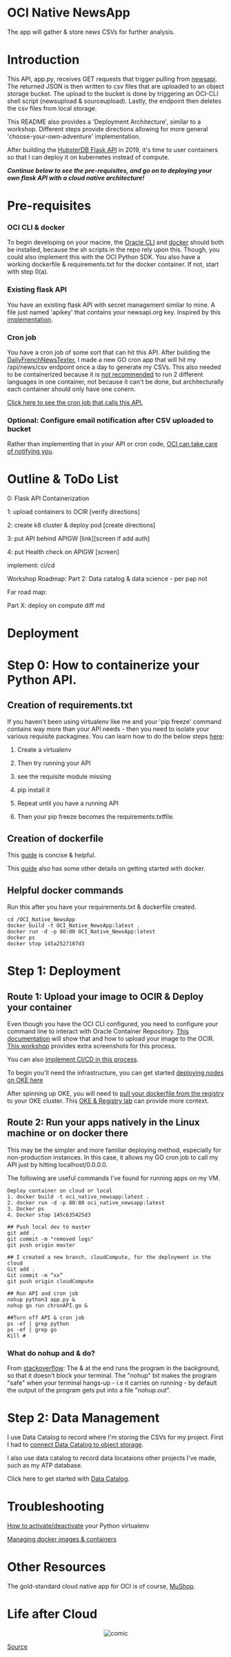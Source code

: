 # OCI Native NewsApp
The app will gather &amp; store news CSVs for further analysis.

# Introduction

This API, app.py, receives GET requests that trigger pulling from [newsapi](https://newsapi.org/). The returned JSON is then written to csv files that are uploaded to an object storage bucket. The upload to the bucket is done by triggering an OCI-CLI shell script (newsupload & sourceupload). Lastly, the endpoint then deletes the csv files from local storage. 

This README also provides a 'Deployment Architecture', similar to a workshop. Different steps provide directions allowing for more general 'choose-your-own-adventure' implementation.

After building the [HubsterDB Flask API](https://github.com/GaryHostt/HubsterDatabase) in 2019, it's time to user containers so that I can deploy it on kubernetes instead of compute. 

***Continue below to see the pre-requisites, and go on to deploying your own flask API with a cloud native architecture!***

# Pre-requisites

### OCI CLI & docker
To begin developing on your macine, the [Oracle CLI](https://docs.cloud.oracle.com/en-us/iaas/Content/API/SDKDocs/cliinstall.htm) and [docker](https://docs.docker.com/install/) should both be installed, because the sh scripts in the repo rely upon this. Though, you could also implement this with the OCI Python SDK. You also have a working dockerfile & requirements.txt for the docker container. If not, start with step 0(a). 

### Existing flask API
You have an existing flask API with secret management similar to mine. A file just named 'apikey' that contains your newsapi.org key. Inspired by this [implementation](https://github.com/dylburger/reading-api-key-from-file/blob/master/Keeping%20API%20Keys%20Secret.ipynb). 

### Cron job
You have a cron job of some sort that can hit this API. After building the [DailyFrenchNewsTexter](https://github.com/GaryHostt/DailyNewsText), I made a new GO cron app that will hit my /api/news/csv endpoint once a day to generate my CSVs. This also needed to be containerized because it is [not recommended](https://docs.docker.com/develop/develop-images/dockerfile_best-practices/#each-container-should-have-only-one-concern) to run 2 different languages in one container, not because it can't be done, but architecturally each container should only have one conern.

[Click here to see the cron job that calls this API.](https://github.com/GaryHostt/GoChronCall)

### Optional: Configure email notification after CSV uploaded to bucket

Rather than implementing that in your API or cron code, [OCI can take care of notifying you](https://github.com/GaryHostt/OCI_DevOps/blob/master/Lab100.md).

# Outline & ToDo List

0: Flask API Containerization

1: upload containers to OCIR [verify directions]

2: create k8 cluster & deploy pod [create directions]

3: put API behind APIGW [link][screen if add auth]

4: put Health check on APIGW [screen]

implement:
ci/cd

Workshop Roadmap:
Part 2: Data catalog & data science - per pap not

Far road map:

Part X: deploy on compute
diff md

# Deployment

# Step 0: How to containerize your Python API.

## Creation of requirements.txt

If you haven't been using virtualenv like me and your 'pip freeze' command contains way more than your API needs - then you need to isolate your various requisite packagines. You can learn how to do the below steps [here](https://medium.com/python-pandemonium/better-python-dependency-and-package-management-b5d8ea29dff1):

1. Create a virtualenv 

2. Then try running your API 

3. see the requisite module missing

4. pip install it 

5. Repeat until you have a running API 

6. Then your pip freeze becomes the requirements.txtfile.

## Creation of dockerfile

This [guide](https://runnable.com/docker/python/dockerize-your-flask-application) is concise & helpful. 

This [guide](https://medium.com/@doedotdev/docker-flask-a-simple-tutorial-bbcb2f4110b5) also has some other details on getting started with docker.

## Helpful docker commands

Run this after you have your requirements.txt & dockerfile created.
```
cd /OCI_Native_NewsApp
docker build -t OCI_Native_NewsApp:latest .
docker run -d -p 80:80 OCI_Native_NewsApp:latest
docker ps
docker stop 145a2527107d3
```
# Step 1: Deployment 

## Route 1: Upload your image to OCIR & Deploy your container 

Even though you have the OCI CLI configured, you need to configure your command line to interact with Oracle Container Repository. [This documentation](https://docs.cloud.oracle.com/en-us/iaas/Content/Registry/Tasks/registrypushingimagesusingthedockercli.htm) will show that and how to upload your image to the OCIR. [This workshop](https://www.oracle.com/webfolder/technetwork/tutorials/obe/oci/registry/index.html) provides extra screenshots for this process.

You can also [implement CI/CD in this process](https://blogs.oracle.com/shay/automating-cicd-for-docker-with-oracle-cloud-infrastructure-registry-and-developer-cloud-service).

To begin you'll need the infrastructure, you can get started [deploying nodes on OKE here](https://github.com/GaryHostt/OCI_DevOps/blob/master/Lab400.md)

After spinning up OKE, you will need to [pull your dockerfile from the registry](https://docs.cloud.oracle.com/en-us/iaas/Content/ContEng/Tasks/contengpullingimagesfromocir.htm?tocpath=Services%7CContainer%20Engine%7C_____12) to your OKE cluster. This [OKE & Registry lab](https://www.oracle.com/webfolder/technetwork/tutorials/obe/oci/oke-and-registry/index.html) can provide more context.

## Route 2: Run your apps natively in the Linux machine or on docker there

This may be the simpler and more familiar deploying method, especially for non-production instances. In this case, it allows my GO cron job to call my API just by hitting localhost/0.0.0.0. 

The following are useful commands I've found for running apps on my VM.

```
Deploy container on cloud or local
1. docker build -t oci_native_newsapp:latest .
2. docker run -d -p 80:80 oci_native_newsapp:latest
3. Docker ps
4. Docker stop 145c635425d3

## Push local dev to master
git add .
git commit -m "removed logs"
git push origin master

## I created a new branch, cloudCompute, for the deployment in the cloud
Git add .
Git commit -m “xx”
git push origin cloudCompute

## Run API and cron job
nohup python3 app.py &
nohup go run chronAPI.go &

##Turn off API & cron job
ps -ef | grep python
ps -ef | grep go
Kill #
```

### What do nohup and & do? 

From [stackoverflow](
https://stackoverflow.com/questions/12486691/how-do-i-get-my-golang-web-server-to-run-in-the-background/):
The & at the end runs the program in the background, so that it
doesn't block your terminal. The "nohup" bit makes the program "safe"
when your terminal hangs-up - i.e it carries on running - by default
the output of the program gets put into a file "nohup.out”.

# Step 2: Data Management

I use Data Catalog to record where I'm storing the CSVs for my project. First I had to [connect Data Catalog to object storage](https://docs.cloud.oracle.com/en-us/iaas/data-catalog/data-catalog-tutorial/tutorials/harvest-object-storage.htm).

I also use data catalog to record data locataions other projects I've made, such as my ATP database. 

Click here to get started with [Data Catalog](https://docs.cloud.oracle.com/en-us/iaas/data-catalog/using/index.htm).



# Troubleshooting

[How to activate/deactivate](https://uoa-eresearch.github.io/eresearch-cookbook/recipe/2014/11/26/python-virtual-env/)  your Python virtualenv

[Managing docker images & containers](https://www.digitalocean.com/community/tutorials/how-to-remove-docker-images-containers-and-volumes)

# Other Resources

The gold-standard cloud native app for OCI is of course, [MuShop](https://github.com/oracle-quickstart/oci-cloudnative).

# Life after Cloud

<p align="center">
  <img src="https://github.com/GaryHostt/OCI_Native_NewsApp/blob/master/markdown/screenshots/1.jpg?raw=true" alt="comic"/>
</p> 

[Source](http://www.commitstrip.com/en/2019/01/08/the-cloud-at-last/)


